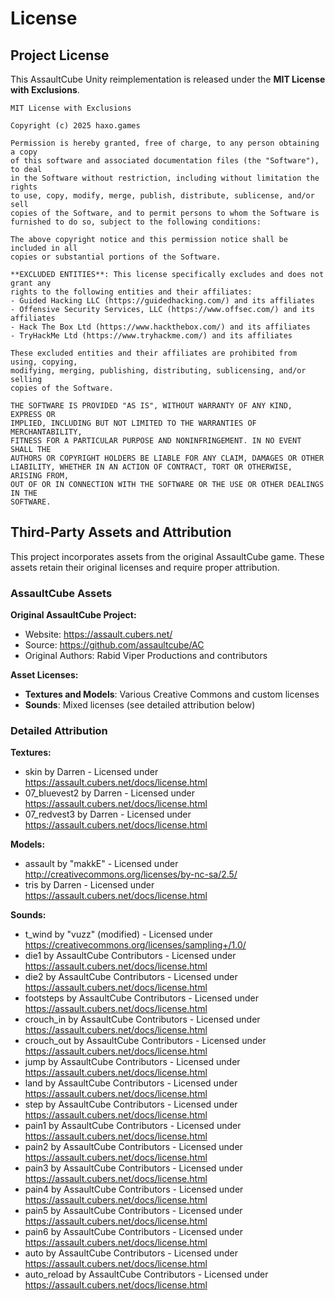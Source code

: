 # License

## Project License

This AssaultCube Unity reimplementation is released under the **MIT License with Exclusions**.

```
MIT License with Exclusions

Copyright (c) 2025 haxo.games

Permission is hereby granted, free of charge, to any person obtaining a copy
of this software and associated documentation files (the "Software"), to deal
in the Software without restriction, including without limitation the rights
to use, copy, modify, merge, publish, distribute, sublicense, and/or sell
copies of the Software, and to permit persons to whom the Software is
furnished to do so, subject to the following conditions:

The above copyright notice and this permission notice shall be included in all
copies or substantial portions of the Software.

**EXCLUDED ENTITIES**: This license specifically excludes and does not grant any
rights to the following entities and their affiliates:
- Guided Hacking LLC (https://guidedhacking.com/) and its affiliates
- Offensive Security Services, LLC (https://www.offsec.com/) and its affiliates
- Hack The Box Ltd (https://www.hackthebox.com/) and its affiliates
- TryHackMe Ltd (https://www.tryhackme.com/) and its affiliates

These excluded entities and their affiliates are prohibited from using, copying,
modifying, merging, publishing, distributing, sublicensing, and/or selling
copies of the Software.

THE SOFTWARE IS PROVIDED "AS IS", WITHOUT WARRANTY OF ANY KIND, EXPRESS OR
IMPLIED, INCLUDING BUT NOT LIMITED TO THE WARRANTIES OF MERCHANTABILITY,
FITNESS FOR A PARTICULAR PURPOSE AND NONINFRINGEMENT. IN NO EVENT SHALL THE
AUTHORS OR COPYRIGHT HOLDERS BE LIABLE FOR ANY CLAIM, DAMAGES OR OTHER
LIABILITY, WHETHER IN AN ACTION OF CONTRACT, TORT OR OTHERWISE, ARISING FROM,
OUT OF OR IN CONNECTION WITH THE SOFTWARE OR THE USE OR OTHER DEALINGS IN THE
SOFTWARE.
```

## Third-Party Assets and Attribution

This project incorporates assets from the original AssaultCube game. These assets retain their original licenses and require proper attribution.

### AssaultCube Assets

**Original AssaultCube Project:**
- Website: https://assault.cubers.net/
- Source: https://github.com/assaultcube/AC
- Original Authors: Rabid Viper Productions and contributors

**Asset Licenses:**
- **Textures and Models**: Various Creative Commons and custom licenses
- **Sounds**: Mixed licenses (see detailed attribution below)

### Detailed Attribution

**Textures:**
- skin by Darren - Licensed under https://assault.cubers.net/docs/license.html
- 07_bluevest2 by Darren - Licensed under https://assault.cubers.net/docs/license.html
- 07_redvest3 by Darren - Licensed under https://assault.cubers.net/docs/license.html


**Models:**
- assault by "makkE" - Licensed under http://creativecommons.org/licenses/by-nc-sa/2.5/  
- tris by Darren - Licensed under https://assault.cubers.net/docs/license.html

**Sounds:**
- t_wind by "vuzz" (modified) - Licensed under https://creativecommons.org/licenses/sampling+/1.0/
- die1 by AssaultCube Contributors - Licensed under https://assault.cubers.net/docs/license.html
- die2 by AssaultCube Contributors - Licensed under https://assault.cubers.net/docs/license.html
- footsteps by AssaultCube Contributors - Licensed under https://assault.cubers.net/docs/license.html
- crouch_in by AssaultCube Contributors - Licensed under https://assault.cubers.net/docs/license.html
- crouch_out by AssaultCube Contributors - Licensed under https://assault.cubers.net/docs/license.html
- jump by AssaultCube Contributors - Licensed under https://assault.cubers.net/docs/license.html
- land by AssaultCube Contributors - Licensed under https://assault.cubers.net/docs/license.html
- step by AssaultCube Contributors - Licensed under https://assault.cubers.net/docs/license.html
- pain1 by AssaultCube Contributors - Licensed under https://assault.cubers.net/docs/license.html
- pain2 by AssaultCube Contributors - Licensed under https://assault.cubers.net/docs/license.html
- pain3 by AssaultCube Contributors - Licensed under https://assault.cubers.net/docs/license.html
- pain4 by AssaultCube Contributors - Licensed under https://assault.cubers.net/docs/license.html
- pain5 by AssaultCube Contributors - Licensed under https://assault.cubers.net/docs/license.html
- pain6 by AssaultCube Contributors - Licensed under https://assault.cubers.net/docs/license.html
- auto by AssaultCube Contributors - Licensed under https://assault.cubers.net/docs/license.html
- auto_reload by AssaultCube Contributors - Licensed under https://assault.cubers.net/docs/license.html
